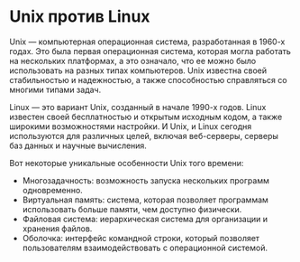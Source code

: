 # Unix против Linux

Unix — компьютерная операционная система, разработанная в 1960-х годах. Это была первая операционная система, которая могла 
работать на нескольких платформах, а это означало, что ее можно было использовать на разных типах компьютеров. 
Unix известна своей стабильностью и надежностью, а также способностью справляться со многими типами задач.

Linux — это вариант Unix, созданный в начале 1990-х годов. Linux известен своей бесплатностью и открытым исходным кодом, 
а также широкими возможностями настройки. И Unix, и Linux сегодня используются для различных целей, включая веб-серверы, 
серверы баз данных и научные вычисления.

Вот некоторые уникальные особенности Unix того времени:
- Многозадачность: возможность запуска нескольких программ одновременно.
- Виртуальная память: система, которая позволяет программам использовать больше памяти, чем доступно физически.
- Файловая система: иерархическая система для организации и хранения файлов.
- Оболочка: интерфейс командной строки, который позволяет пользователям взаимодействовать с операционной системой.
